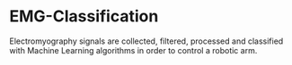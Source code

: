 # EMG-Classification
Electromyography signals are collected, filtered, processed and classified with Machine Learning algorithms in order to control a robotic arm.
